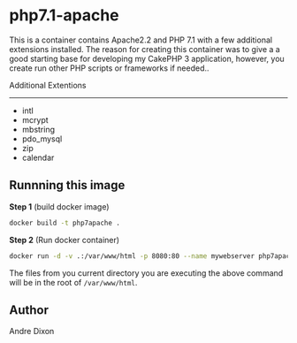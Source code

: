 # php7.1-apache #
This is a container contains Apache2.2 and PHP 7.1 with a few additional extensions installed. The reason for creating this container was to give a a good starting base for developing my CakePHP 3 application, however, you create run other PHP scripts or frameworks if needed..

Additional Extentions
___
- intl
- mcrypt
- mbstring
- pdo_mysql
- zip
- calendar

## Runnning this image

**Step 1** (build docker image)
```bash
docker build -t php7apache .
```
**Step 2** (Run docker container)
```bash
docker run -d -v .:/var/www/html -p 8080:80 --name mywebserver php7apache
```

The files from you current directory you are executing the above command will be in the root of `/var/www/html`.


Author
----
Andre Dixon